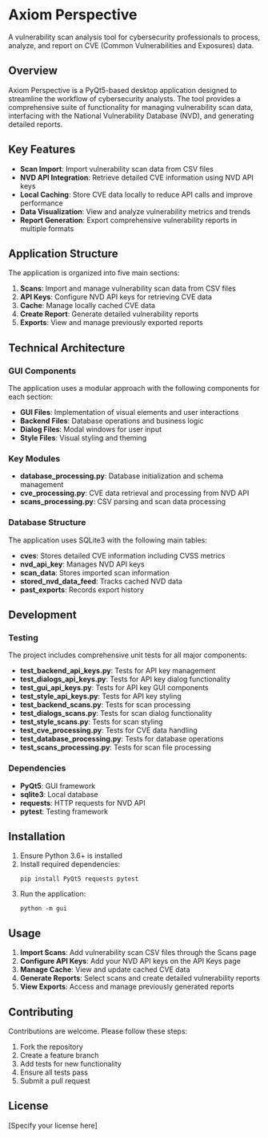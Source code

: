 # Axiom Perspective

A vulnerability scan analysis tool for cybersecurity professionals to process, analyze, and report on CVE (Common Vulnerabilities and Exposures) data.

## Overview

Axiom Perspective is a PyQt5-based desktop application designed to streamline the workflow of cybersecurity analysts. The tool provides a comprehensive suite of functionality for managing vulnerability scan data, interfacing with the National Vulnerability Database (NVD), and generating detailed reports.

## Key Features

- **Scan Import**: Import vulnerability scan data from CSV files
- **NVD API Integration**: Retrieve detailed CVE information using NVD API keys
- **Local Caching**: Store CVE data locally to reduce API calls and improve performance
- **Data Visualization**: View and analyze vulnerability metrics and trends
- **Report Generation**: Export comprehensive vulnerability reports in multiple formats

## Application Structure

The application is organized into five main sections:

1. **Scans**: Import and manage vulnerability scan data from CSV files
2. **API Keys**: Configure NVD API keys for retrieving CVE data
3. **Cache**: Manage locally cached CVE data
4. **Create Report**: Generate detailed vulnerability reports
5. **Exports**: View and manage previously exported reports

## Technical Architecture

### GUI Components

The application uses a modular approach with the following components for each section:

- **GUI Files**: Implementation of visual elements and user interactions
- **Backend Files**: Database operations and business logic
- **Dialog Files**: Modal windows for user input
- **Style Files**: Visual styling and theming

### Key Modules

- **database_processing.py**: Database initialization and schema management
- **cve_processing.py**: CVE data retrieval and processing from NVD API
- **scans_processing.py**: CSV parsing and scan data processing

### Database Structure

The application uses SQLite3 with the following main tables:

- **cves**: Stores detailed CVE information including CVSS metrics
- **nvd_api_key**: Manages NVD API keys
- **scan_data**: Stores imported scan information
- **stored_nvd_data_feed**: Tracks cached NVD data
- **past_exports**: Records export history

## Development

### Testing

The project includes comprehensive unit tests for all major components:

- **test_backend_api_keys.py**: Tests for API key management
- **test_dialogs_api_keys.py**: Tests for API key dialog functionality
- **test_gui_api_keys.py**: Tests for API key GUI components
- **test_style_api_keys.py**: Tests for API key styling
- **test_backend_scans.py**: Tests for scan processing
- **test_dialogs_scans.py**: Tests for scan dialog functionality 
- **test_style_scans.py**: Tests for scan styling
- **test_cve_processing.py**: Tests for CVE data handling
- **test_database_processing.py**: Tests for database operations
- **test_scans_processing.py**: Tests for scan file processing

### Dependencies

- **PyQt5**: GUI framework
- **sqlite3**: Local database
- **requests**: HTTP requests for NVD API
- **pytest**: Testing framework

## Installation

1. Ensure Python 3.6+ is installed
2. Install required dependencies:
   ```
   pip install PyQt5 requests pytest
   ```
3. Run the application:
   ```
   python -m gui
   ```

## Usage

1. **Import Scans**: Add vulnerability scan CSV files through the Scans page
2. **Configure API Keys**: Add your NVD API keys on the API Keys page
3. **Manage Cache**: View and update cached CVE data
4. **Generate Reports**: Select scans and create detailed vulnerability reports
5. **View Exports**: Access and manage previously generated reports

## Contributing

Contributions are welcome. Please follow these steps:

1. Fork the repository
2. Create a feature branch
3. Add tests for new functionality
4. Ensure all tests pass
5. Submit a pull request

## License

[Specify your license here]